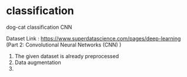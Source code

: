 # classification
dog-cat classification CNN

Dataset Link : https://www.superdatascience.com/pages/deep-learning (Part 2: Convolutional Neural Networks (CNN) )


1) The given dataset is already preprocessed
2) Data augmentation
3) 
